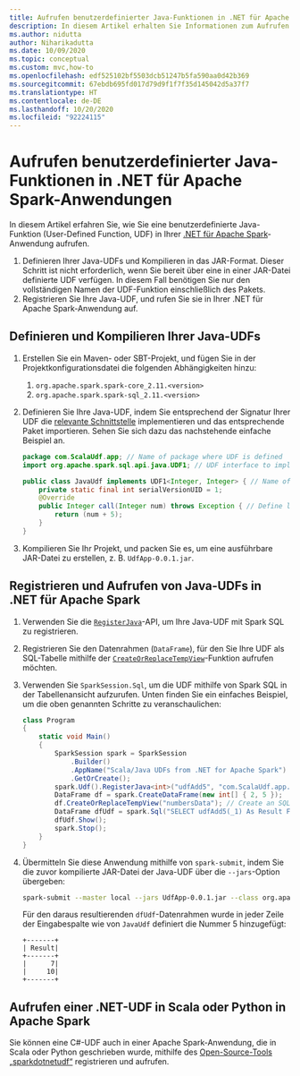 ```yaml
---
title: Aufrufen benutzerdefinierter Java-Funktionen in .NET für Apache Spark-Anwendungen
description: In diesem Artikel erhalten Sie Informationen zum Aufrufen benutzerdefinierter Java-Funktionen in einer .NET für Apache Spark-Anwendung.
ms.author: nidutta
author: Niharikadutta
ms.date: 10/09/2020
ms.topic: conceptual
ms.custom: mvc,how-to
ms.openlocfilehash: edf525102bf5503dcb51247b5fa590aa0d42b369
ms.sourcegitcommit: 67ebdb695fd017d79d9f1f7f35d145042d5a37f7
ms.translationtype: HT
ms.contentlocale: de-DE
ms.lasthandoff: 10/20/2020
ms.locfileid: "92224115"
---
```

# <a name="call-a-java-udf-from-your-net-for-apache-spark-application"></a>Aufrufen benutzerdefinierter Java-Funktionen in .NET für Apache Spark-Anwendungen

In diesem Artikel erfahren Sie, wie Sie eine benutzerdefinierte Java-Funktion (User-Defined Function, UDF) in Ihrer [.NET für Apache Spark](https://github.com/dotnet/spark)-Anwendung aufrufen.

1. Definieren Ihrer Java-UDFs und Kompilieren in das JAR-Format. Dieser Schritt ist nicht erforderlich, wenn Sie bereit über eine in einer JAR-Datei definierte UDF verfügen. In diesem Fall benötigen Sie nur den vollständigen Namen der UDF-Funktion einschließlich des Pakets.
2. Registrieren Sie Ihre Java-UDF, und rufen Sie sie in Ihrer .NET für Apache Spark-Anwendung auf.

## <a name="define-and-compile-your-java-udfs"></a>Definieren und Kompilieren Ihrer Java-UDFs

1. Erstellen Sie ein Maven- oder SBT-Projekt, und fügen Sie in der Projektkonfigurationsdatei die folgenden Abhängigkeiten hinzu:
    1. `org.apache.spark.spark-core_2.11.<version>`
    2. `org.apache.spark.spark-sql_2.11.<version>`
2. Definieren Sie Ihre Java-UDF, indem Sie entsprechend der Signatur Ihrer UDF die [relevante Schnittstelle](https://github.com/apache/spark/blob/master/sql/core/src/main/java/org/apache/spark/sql/api/java/UDF1.java) implementieren und das entsprechende Paket importieren. Sehen Sie sich dazu das nachstehende einfache Beispiel an.

    ```java
    package com.ScalaUdf.app; // Name of package where UDF is defined
    import org.apache.spark.sql.api.java.UDF1; // UDF interface to implement

    public class JavaUdf implements UDF1<Integer, Integer> { // Name of the Java UDF
        private static final int serialVersionUID = 1;
        @Override
        public Integer call(Integer num) throws Exception { // Define logic of UDF
            return (num + 5);
        }
    }
    ```

3. Kompilieren Sie Ihr Projekt, und packen Sie es, um eine ausführbare JAR-Datei zu erstellen, z. B. `UdfApp-0.0.1.jar`.

## <a name="register-and-call-java-udfs-in-net-for-apache-spark"></a>Registrieren und Aufrufen von Java-UDFs in .NET für Apache Spark

1. Verwenden Sie die [`RegisterJava`](https://github.com/dotnet/spark/blob/8dcdcdc7c60d5f42cba5a90f1346d854ab5bf7bb/src/csharp/Microsoft.Spark/Sql/UDFRegistration.cs#L424)-API, um Ihre Java-UDF mit Spark SQL zu registrieren.
2. Registrieren Sie den Datenrahmen (`DataFrame`), für den Sie Ihre UDF als SQL-Tabelle mithilfe der [`CreateOrReplaceTempView`](https://github.com/dotnet/spark/blob/master/src/csharp/Microsoft.Spark/Sql/DataFrame.cs#L982)-Funktion aufrufen möchten.
3. Verwenden Sie `SparkSession.Sql`, um die UDF mithilfe von Spark SQL in der Tabellenansicht aufzurufen.
Unten finden Sie ein einfaches Beispiel, um die oben genannten Schritte zu veranschaulichen:

    ```csharp
    class Program
    {
        static void Main()
        {
            SparkSession spark = SparkSession
                .Builder()
                .AppName("Scala/Java UDFs from .NET for Apache Spark")
                .GetOrCreate();
            spark.Udf().RegisterJava<int>("udfAdd5", "com.ScalaUdf.app.JavaUdf"); // Register your Java UDF as 'udfAdd5'
            DataFrame df = spark.CreateDataFrame(new int[] { 2, 5 });
            df.CreateOrReplaceTempView("numbersData"); // Create an SQL table from the DataFrame `df`
            DataFrame dfUdf = spark.Sql("SELECT udfAdd5(_1) As Result FROM numbersData"); // Call the registered UDF on the table
            dfUdf.Show();
            spark.Stop();
        }
    }
    ```

4. Übermitteln Sie diese Anwendung mithilfe von `spark-submit`, indem Sie die zuvor kompilierte JAR-Datei der Java-UDF über die `--jars`-Option übergeben:

    ```bash
    spark-submit --master local --jars UdfApp-0.0.1.jar --class org.apache.spark.deploy.dotnet.DotnetRunner microsoft-spark-3.0.x-0.12.1.jar InterRuntimeUDFs.exe
    ```

    Für den daraus resultierenden `dfUdf`-Datenrahmen wurde in jeder Zeile der Eingabespalte wie von `JavaUdf` definiert die Nummer 5 hinzugefügt:

    ```text
    +-------+
    | Result|
    +-------+
    |      7|
    |     10|
    +-------+
    ```

## <a name="call-net-udf-from-scala-or-python-in-apache-spark"></a>Aufrufen einer .NET-UDF in Scala oder Python in Apache Spark

Sie können eine C#-UDF auch in einer Apache Spark-Anwendung, die in Scala oder Python geschrieben wurde, mithilfe des [Open-Source-Tools „sparkdotnetudf“](https://github.com/imback82/sparkdotnetudf) registrieren und aufrufen.

